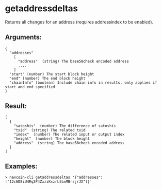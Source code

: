 # getaddressdeltas

Returns all changes for an address (requires addressindex to be enabled).

## Arguments:
    {
      "addresses"
        [
          "address"  (string) The base58check encoded address
          ,...
        ]
      "start" (number) The start block height
      "end" (number) The end block height
      "chainInfo" (boolean) Include chain info in results, only applies if start and end specified
    }

## Result:
    [
      {
        "satoshis"  (number) The difference of satoshis
        "txid"  (string) The related txid
        "index"  (number) The related input or output index
        "height"  (number) The block height
        "address"  (string) The base58check encoded address
      }
    ]

## Examples:
    > navcoin-cli getaddressdeltas '{"addresses": ["12c6DSiU4Rq3P4ZxziKxzrL5LmMBrzjrJX"]}'
